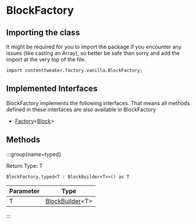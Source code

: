 # BlockFactory

## Importing the class

It might be required for you to import the package if you encounter any issues (like casting an Array), so better be safe than sorry and add the import at the very top of the file.
```zenscript
import contenttweaker.factory.vanilla.BlockFactory;
```


## Implemented Interfaces
BlockFactory implements the following interfaces. That means all methods defined in these interfaces are also available in BlockFactory

- [Factory](/mods/contenttweaker/rt/Factory)&lt;[Block](/vanilla/api/block/Block)&gt;

## Methods

:::group{name=typed}

Return Type: T

```zenscript
BlockFactory.typed<T : BlockBuilder<T>>() as T
```

| Parameter |                                       Type                                       |
|-----------|----------------------------------------------------------------------------------|
| T         | [BlockBuilder](/mods/contenttweaker/builder/vanilla/block/BlockBuilder)&lt;T&gt; |


:::


